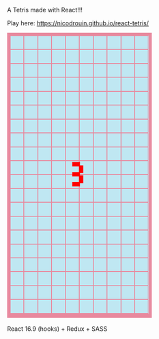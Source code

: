 A Tetris made with React!!!

Play here: https://nicodrouin.github.io/react-tetris/

![Alt text](/archives/tetris.gif?raw=true "Tetris demo Github")

React 16.9 (hooks) + Redux + SASS
